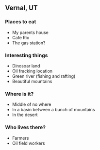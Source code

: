 ## Vernal, UT

### Places to eat

- My parents house
- Cafe Rio
- The gas station?

### Interesting things

- Dinosoar land
- Oil fracking location
- Green river (fishing and rafting)
- Beautiful mountains

### Where is it?

- Middle of no where
- In a basin between a bunch of mountains
- In the desert

### Who lives there?

- Farmers
- Oil field workers
